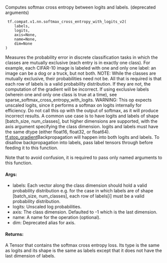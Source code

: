 Computes softmax cross entropy between logits and labels. (deprecated arguments)

```
 tf.compat.v1.nn.softmax_cross_entropy_with_logits_v2(
    labels,
    logits,
    axis=None,
    name=None,
    dim=None
)
```
Measures the probability error in discrete classification tasks in which the classes are mutually exclusive (each entry is in exactly one class). For example, each CIFAR-10 image is labeled with one and only one label: an image can be a dog or a truck, but not both.
NOTE: While the classes are mutually exclusive, their probabilities need not be. All that is required is that each row of labels is a valid probability distribution. If they are not, the computation of the gradient will be incorrect.
If using exclusive labels (wherein one and only one class is true at a time), see sparse_softmax_cross_entropy_with_logits.
WARNING: This op expects unscaled logits, since it performs a softmax on logits internally for efficiency. Do not call this op with the output of softmax, as it will produce incorrect results.
A common use case is to have logits and labels of shape [batch_size, num_classes], but higher dimensions are supported, with the axis argument specifying the class dimension.
logits and labels must have the same dtype (either float16, float32, or float64).
[tf.stop_gradient](https://tensorflow.google.cn/api_docs/python/tf/stop_gradient)Backpropagation will happen into both logits and labels. To disallow backpropagation into labels, pass label tensors through  before feeding it to this function.

Note that to avoid confusion, it is required to pass only named arguments to this function.
#### Args:
- labels: Each vector along the class dimension should hold a valid probability distribution e.g. for the case in which labels are of shape [batch_size, num_classes], each row of labels[i] must be a valid probability distribution.
- logits: Unscaled log probabilities.
- axis: The class dimension. Defaulted to -1 which is the last dimension.
- name: A name for the operation (optional).
- dim: Deprecated alias for axis.
#### Returns:
A Tensor that contains the softmax cross entropy loss. Its type is the same as logits and its shape is the same as labels except that it does not have the last dimension of labels.
